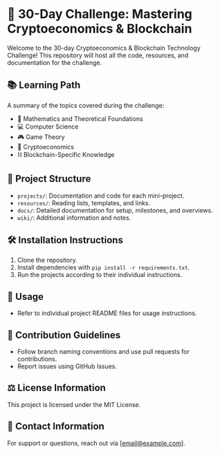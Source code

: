 # 🚀 30-Day Challenge: Mastering Cryptoeconomics & Blockchain

Welcome to the 30-day Cryptoeconomics & Blockchain Technology Challenge! This repository will host all the code, resources, and documentation for the challenge.

## 📚 Learning Path
A summary of the topics covered during the challenge:
- 🧮 Mathematics and Theoretical Foundations
- 💻 Computer Science
- 🎮 Game Theory
- 🏦 Cryptoeconomics
- ⛓️ Blockchain-Specific Knowledge

## 📂 Project Structure
- `projects/`: Documentation and code for each mini-project.
- `resources/`: Reading lists, templates, and links.
- `docs/`: Detailed documentation for setup, milestones, and overviews.
- `wiki/`: Additional information and notes.

## 🛠️ Installation Instructions
1. Clone the repository.
2. Install dependencies with `pip install -r requirements.txt`.
3. Run the projects according to their individual instructions.

## 🚀 Usage
- Refer to individual project README files for usage instructions.

## 🤝 Contribution Guidelines
- Follow branch naming conventions and use pull requests for contributions.
- Report issues using GitHub Issues.

## ⚖️ License Information
This project is licensed under the MIT License.

## 📧 Contact Information
For support or questions, reach out via [email@example.com].
